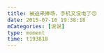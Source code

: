 ```yaml
---
title: 被迫来捧场，手机又没电了😣
date: 2015-07-16 19:38:18
mCategories: [说说]
type: moment
time: t193818
---
```


<div id="pics-20150716193818"></div>

<script src="/lib/moment/pics.js"></script>
<script>
var data = [
    {"link": "2015-07-16_000000.webp", "type": "shuoshuo"},
    {"link": "2015-07-16_000001.webp", "type": "shuoshuo"}
];
picsRender(data, "pics-20150716193818");
</script>
